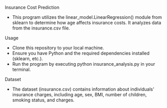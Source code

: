Insurance Cost Prediction
* This program utilizes the linear_model.LinearRegression() module from sklearn to determine how age affects insurance costs. It analyzes data from the insurance.csv file.

Usage
* Clone this repository to your local machine.
* Ensure you have Python and the required dependencies installed (sklearn, etc.).
* Run the program by executing python insurance_analysis.py in your terminal.
  
Dataset
* The dataset (insurance.csv) contains information about individuals' insurance charges, including age, sex, BMI, number of children, smoking status, and charges.
